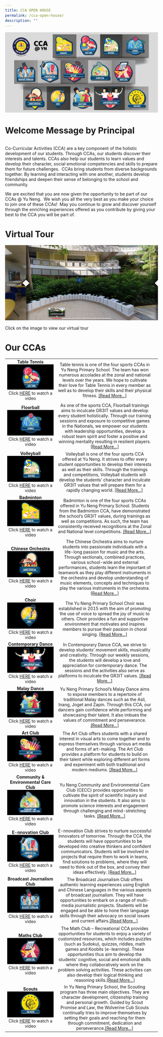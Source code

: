 ```yaml
---
title: CCA OPEN HOUSE
permalink: /cca-open-house/
description: ""
---
```

![](/images/WebsiteBanner_CCA-01.png)





# Welcome Message by Principal
|  | |  |
| -------- | -------- | -------- |

Co-Curricular Activities (CCA) are a key component of the holistic development of our students. Through CCAs, our students discover their interests and talents. CCAs also help our students to learn values and develop their character, social emotional competencies and skills to prepare them for future challenges.  CCAs bring students from diverse backgrounds together. By learning and interacting with one another, students develop friendships and deepen their sense of belonging to the school and community.

We are excited that you are now given the opportunity to be part of our CCAs @ Yu Neng.  We wish you all the very best as you make your choice to join one of these CCAs!  May you continue to grow and discover yourself through the enriching experiences offered as you contribute by giving your best to the CCA you will be part of.

# Virtual Tour

[![](/images/Virtual%20Tour.png)](/images/Virtual%20Tour.png)

Click on the image to view our virtual tour


# Our CCAs



|  | |  |
| -------- | -------- | -------- |
|<center>**Table Tennis**![](/images/Table%20Tennis.png)  Click [HERE](https://youtu.be/2VhBypoDrek) to watch a video  |<Center>Table tennis is one of the four sports CCAs in Yu Neng Primary School. The team has won numerous accolades at the zonal and national levels over the years. We hope to cultivate their love for Table Tennis in every member as well as to develop their skills and their physical fitness. [[Read More...]](https://www.yunengpri.moe.edu.sg/table-tennis/)|  |
|<center>**Floorball**![](/images/Floorball.png)  Click [HERE](https://youtu.be/GMh7Jge-qUo) to watch a video  |<Center>As one of the sports CCA, Floorball trainings aims to inculcate GR3IT values and develop every student holistically. Through our training sessions and exposure to competitive games in the Nationals, we empower our students with leadership opportunities, develop a robust team spirit and foster a positive and winning mentality resulting in resilient players. [[Read More...]](https://www.yunengpri.moe.edu.sg/floorball/)|  |
|<center>**Volleyball**![](/images/Volleyball.png)  Click [HERE](https://youtu.be/ZDlFa-xZNn4) to watch a video  |<Center>Volleyball is one of the four sports CCA offered at Yu Neng. It strives to offer every student opportunities to develop their interests as well as their skills. Through the trainings and competitions, Volleyball students will develop the students’ character and inculcate GR3IT values that will prepare them for a rapidly changing world. [[Read More...]](https://www.yunengpri.moe.edu.sg/volley-ball/)|  |
|<center>**Badminton**![](/images/badminton.png)  Click [HERE](https://youtu.be/k-Kj91Ron20) to watch a video  |<Center>Badminton is one of the four sports CCAs offered in Yu Neng Primary School. Students from the Badminton CCA, have demonstrated the school’s GR3IT values, during trainings as well as competitions. As such, the team has consistently received recognitions at the Zonal and National level competitions. [[Read More...]](https://www.yunengpri.moe.edu.sg/badminton/)|  |
|<center>**Chinese Orchestra**![](/images/CO.png)  Click [HERE](https://youtu.be/kqh7tMvjSyc) to watch a video  |<Center>The Chinese Orchestra aims to nurture students into passionate individuals with a life-long passion for music and the arts. Through sectionals, combined practices, various school-wide and external performances, students learn the important of teamwork as they play different instruments in the orchestra and develop understanding of music elements, concepts and techniques to play the various instruments in the orchestra. [[Read More...]](https://www.yunengpri.moe.edu.sg/chinese-orchestra/)|  |
|<center>**Choir**![](/images/choir.png)  Click [HERE](https://youtu.be/lVRME1Jo2G0) to watch a video  |<Center>The Yu Neng Primary School Choir was established in 2015 with the aim of promoting the use of voice to spread the joy of music to others. Choir provides a fun and supportive environment that motivates and inspires members to pursue their passion in choral singing. [[Read More...]](https://www.yunengpri.moe.edu.sg/choir/)|  |
|<center>**Contemporary Dance**![](/images/Contemporary%20Dance.png)  Click [HERE](https://youtu.be/cWLRgGeHC98) to watch a video  |<Center>In Contemporary Dance CCA, we strive to develop students’ movement skills, musicality and creativity. Through our weekly sessions, the students will develop a love and appreciation for contemporary dance. The sessions and the activities also serve as platforms to inculcate the GR3IT values. [[Read More...]](https://www.yunengpri.moe.edu.sg/contemporary-dance/)|  |
|<center>**Malay Dance**![](/images/Malay%20Dance.png)  Click [HERE](https://youtu.be/mXk_WTFAcUQ) to watch a video  |<Center>Yu Neng Primary School’s Malay Dance aims to expose members to a repertoire of traditional Malay dances such as the Asli, Inang, Joget and Zapin. Through this CCA, our dancers gain confidence while performing and showcasing their talent. It also imbues the values of commitment and perseverance. [[Read More...]](https://www.yunengpri.moe.edu.sg/malay-dance/)|  |
|<center>**Art Club**![](/images/Art%20Club.png)  Click [HERE](https://youtu.be/OcN93FsK1YE) to watch a video  |<Center>The Art Club offers students with a shared interest in visual arts to come together and to express themselves through various art media and forms of art-making. The Art Club provides a platform for students to build on their talent while exploring different art forms and experiment with both traditional and modern mediums. [[Read More...]](https://www.yunengpri.moe.edu.sg/art-club/)|  |
|<center>**Community & Environmental Care Club**![](/images/CECC.png)  Click [HERE](https://youtu.be/pz5j_YeCofI) to watch a video  |<Center>Yu Neng Community and Environmental Care Club (CECC) provides opportunities to cultivate the spirit of scientific inquiry and innovation in the students. It also aims to promote science interests and engagement through challenging and mind-stretching tasks. [[Read More...]](https://www.yunengpri.moe.edu.sg/community-environmental-care-club/)|  |
|<center>**E-nnovation Club**![](/images/E-nnovation%20Club.png)  Click [HERE](https://youtu.be/8hNyYMB_yYA) to watch a video  |<Center>E-nnovation Club strives to nurture successful innovators of tomorrow. Through the CCA, the students will have opportunities to be developed into creative thinkers and confident communicators. Students will be involved in projects that require them to work in teams, find solutions to problems, where they will need to think out of the box, and convey their ideas effectively. [[Read More...]](https://www.yunengpri.moe.edu.sg/e-nnovation-club/)|  |
|<center>**Broadcast Journalism Club**![](/images/BJC.png)  Click [HERE](https://youtu.be/fz4nqwwRCRk) to watch a video  |<Center>The Broadcast Journalism Club offers authentic learning experiences using English and Chinese Languages in the various aspects of broadcast journalism. They will have opportunities to embark on a range of multi-media journalistic projects. Students will be engaged and be able to hone their language skills through their advocacy on social issues and current affairs.[[Read More...]](https://www.yunengpri.moe.edu.sg/broadcast-journalism-club/)|  |
|<center>**Maths Club**![](/images/Maths.png)  Click [HERE](https://youtu.be/tCq9wG3L2rI) to watch a video  |<Center>The Math Club – Recreational CCA provides opportunities for students to enjoy a variety of customized resources, which includes puzzles (such as Sudoku), quizzes, riddles, math games and Koobits (e-learning). These opportunities thus aim to develop the students’ cognitive, social and emotional skills where they collaboratively work on the problem solving activities. These activities can also develop their logical thinking and reasoning skills.[[Read More...]](https://www.yunengpri.moe.edu.sg/maths-club/)|  |
|<center>**Scouts**![](/images/Scouts.png)  Click [HERE](https://youtu.be/5TG7oOT8t9g) to watch a video  |<Center>In Yu Neng Primary School, the Scouting program has three main objectives. They are character development, citizenship training and personal growth. Guided by Scout Promise and Law, the Wolverine Cub Scouts continually tries to improve themselves by setting their goals and reaching for them through commitment, dedication and perseverance.[[Read More...]](https://www.yunengpri.moe.edu.sg/uniformed-group/)|  |